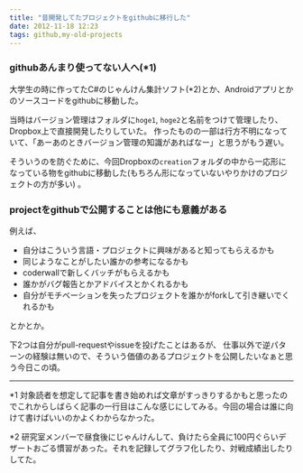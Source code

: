 ```yaml
---
title: "昔開発してたプロジェクトをgithubに移行した"
date: 2012-11-18 12:23
tags: github,my-old-projects
---
```


### githubあんまり使ってない人へ(*1)


大学生の時に作ってたC#のじゃんけん集計ソフト(*2)とか、Androidアプリとかのソースコードをgithubに移動した。

当時はバージョン管理はフォルダに`hoge1`, `hoge2`と名前をつけて管理したり、Dropbox上で直接開発したりしていた。
作ったものの一部は行方不明になっていて、「あーあのときバージョン管理の知識があればなー」と思うがもう遅い。

そういうのを防ぐために、今回Dropboxの`creation`フォルダの中から一応形になっている物をgithubに移動した(もちろん形になっていないやりかけのプロジェクトの方が多い)
。

### projectをgithubで公開することは他にも意義がある
例えば、

- 自分はこういう言語・プロジェクトに興味があると知ってもらえるかも
- 同じようなことがしたい誰かの参考になるかも
- coderwallで新しくバッチがもらえるかも
- 誰かがバグ報告とかアドバイスとかくれるかも
- 自分がモチベーションを失ったプロジェクトを誰かがforkして引き継いでくれるかも

とかとか。


下2つは自分がpull-requestやissueを投げたことはあるが、
仕事以外で逆パターンの経験は無いので、そういう価値のあるプロジェクトを公開したいなぁと思う今日この頃。

---

*1 対象読者を想定して記事を書き始めれば文章がすっきりするかもと思ったのでこれからしばらく記事の一行目はこんな感じにしてみる。今回の場合は誰に向けて書けばいいのかよくわからなかった。

*2 研究室メンバーで昼食後にじゃんけんして、負けたら全員に100円ぐらいデザートおごる慣習があった。それを記録してグラフ化したり、対戦成績出したりしてた。